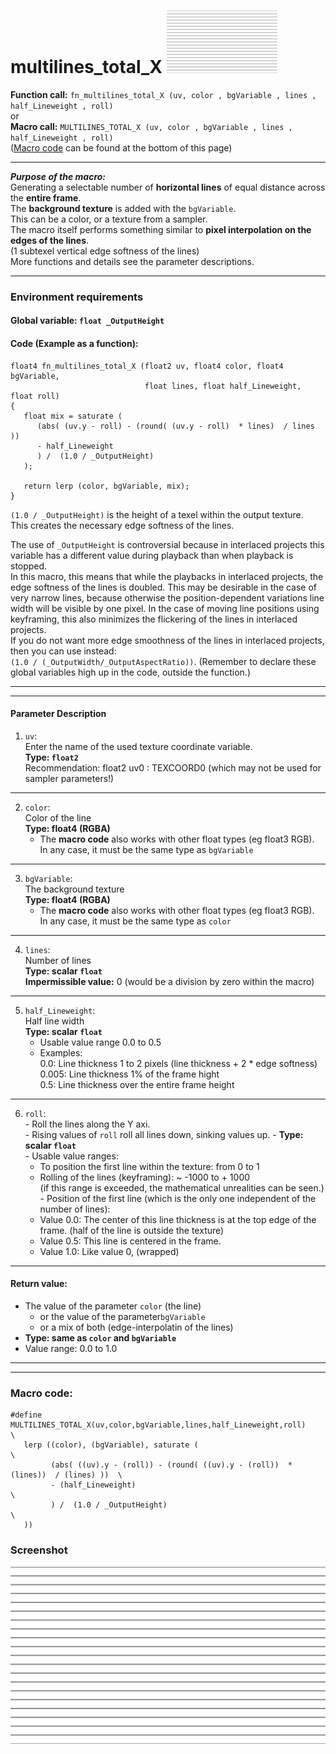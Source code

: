 # multilines_total_X                         [![](images/multilines_total_X-thumbnail.png)](images/multilines_total_X.png)

**Function call:** `fn_multilines_total_X (uv, color , bgVariable , lines , half_Lineweight , roll)`   
or  
**Macro call:** `MULTILINES_TOTAL_X (uv, color , bgVariable , lines , half_Lineweight , roll)`  
  ([Macro code](#macro-code) can be found at the bottom of this page)
  
--- 
  
***Purpose of the macro:***  
Generating a selectable number of **horizontal lines** of equal distance across the **entire frame**.  
The **background texture** is added with the `bgVariable`.  
This can be a color, or a texture from a sampler.  
The macro itself performs something similar to **pixel interpolation on the edges of the lines**.  
(1 subtexel vertical edge softness of the lines)  
More functions and details see the parameter descriptions.  

---


### Environment requirements

#### Global variable:  `float _OutputHeight`

#### Code (Example as a function):
```` Code
float4 fn_multilines_total_X (float2 uv, float4 color, float4 bgVariable, 
                              float lines, float half_Lineweight, float roll)
{ 
   float mix = saturate (
      (abs( (uv.y - roll) - (round( (uv.y - roll)  * lines)  / lines ))
      - half_Lineweight
      ) /  (1.0 / _OutputHeight)
   );
  
   return lerp (color, bgVariable, mix);
}
````   
`(1.0 / _OutputHeight)` is the height of a texel within the output texture.  
This creates the necessary edge softness of the lines.

The use of `_OutputHeight` is controversial because in interlaced projects this variable has a different value during playback than when playback is stopped.  
In this macro, this means that while the playbacks in interlaced projects, the edge softness of the lines is doubled. This may be desirable in the case of very narrow lines, because otherwise the position-dependent variations line width will be visible by one pixel. In the case of moving line positions using keyframing, this also minimizes the flickering of the lines in interlaced projects.  
If you do not want more edge smoothness of the lines in interlaced projects, then you can use instead:  
`(1.0 / (_OutputWidth/_OutputAspectRatio))`. (Remember to declare these global variables high up in the code, outside the function.)

---
---

#### Parameter Description  
  
   1. `uv`:  
     Enter the name of the used texture coordinate variable.  
     **Type: `float2`**  
     Recommendation: float2 uv0 : TEXCOORD0   (which may not be used for sampler parameters!)


---

  
   2. `color`:  
     Color of the line  
     **Type: float4 (RGBA)**  
        - The **macro code** also works with other float types (eg float3 RGB).  
          In any case, it must be the same type as `bgVariable`

  
---

   3. `bgVariable`:  
     The background texture  
     **Type: float4 (RGBA)**  
        - The **macro code** also works with other float types (eg float3 RGB).  
          In any case, it must be the same type as `color`  

       
---

   4. `lines`:  
     Number of lines  
     **Type: scalar `float`**  
     **Impermissible value:** 0 (would be a division by zero within the macro)

---

   5. `half_Lineweight`:  
     Half line width  
     **Type: scalar `float`**  
       - Usable value range 0.0 to 0.5  
       - Examples:  
         0.0:  Line thickness 1 to 2 pixels  (line thickness + 2 * edge softness)  
         0.005: Line thickness 1% of the frame hight  
         0.5:  Line thickness over the entire frame height  
         
---
   
   6. `roll`:  
     - Roll the lines along the Y axi.  
     - Rising values of `roll` roll all lines down, sinking values up.
     - **Type: scalar `float`**  
     - Usable value ranges:  
       - To position the first line within the texture: from 0 to 1  
       - Rolling of the lines (keyframing): ~ -1000 to + 1000  
         (if this range is exceeded, the mathematical unrealities can be seen.)  
     - Position of the first line (which is the only one independent of the number of lines): 
       - Value 0.0: The center of this line thickness is at the top  edge of the frame. (half of the line is outside the texture)   
       - Value 0.5: This line is centered in the frame.  
       - Value 1.0: Like value 0, (wrapped)  


---

 #### Return value:
   - The value of the parameter `color` (the line)  
     - or the value of the parameter`bgVariable`  
     - or a mix of both (edge-interpolatin of the lines)  
   - **Type: same as `color` and `bgVariable`**    
   - Value range: 0.0 to 1.0  

 
---
---

### Macro code:

```` Code
#define MULTILINES_TOTAL_X(uv,color,bgVariable,lines,half_Lineweight,roll)              \
   lerp ((color), (bgVariable), saturate (                                              \
         (abs( ((uv).y - (roll)) - (round( ((uv).y - (roll))  * (lines))  / (lines) ))  \
         - (half_Lineweight)                                                            \
         ) /  (1.0 / _OutputHeight)                                                     \
   ))
````  

### Screenshot  
![](images/multilines_total_X.png)
